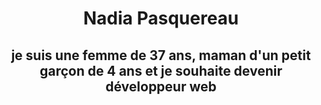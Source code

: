 <header>
  <h1> Nadia Pasquereau </h1>

  <h2> je suis une femme de 37 ans, maman d'un petit garçon de 4 ans et je souhaite devenir développeur web </h2>


</header>

<section>
  
</section>

<article>
</article>





<footer>
  
</footer>
